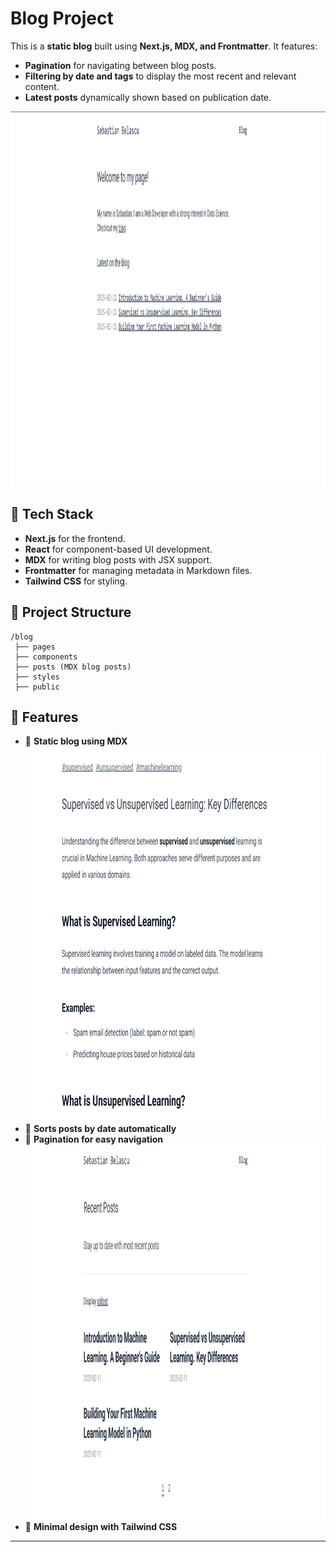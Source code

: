 # Blog Project

This is a **static blog** built using **Next.js, MDX, and Frontmatter**. It features:

- **Pagination** for navigating between blog posts.
- **Filtering by date and tags** to display the most recent and relevant content.
- **Latest posts** dynamically shown based on publication date.

<img src="public/screenshots/homepage.png" height="600" width="600" />

## 🚀 Tech Stack
- **Next.js** for the frontend.
- **React** for component-based UI development.
- **MDX** for writing blog posts with JSX support.
- **Frontmatter** for managing metadata in Markdown files.
- **Tailwind CSS** for styling.

## 📂 Project Structure
```
/blog
 ├── pages
 ├── components
 ├── posts (MDX blog posts)
 ├── styles
 ├── public
```

## 📌 Features
- 📄 **Static blog using MDX**
  <img src="public/screenshots/feature2.png" height="600" width="600" />
- 📆 **Sorts posts by date automatically**
- 🔄 **Pagination for easy navigation**
  <img src="public/screenshots/feature1.png" height="600" width="600" />
- 🎨 **Minimal design with Tailwind CSS**

---
